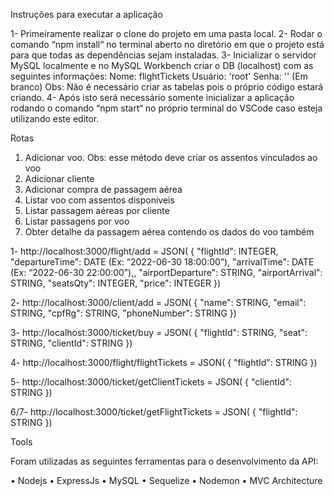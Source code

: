 Instruções para executar a aplicação


1- Primeiramente realizar o clone do projeto em uma pasta local.
2- Rodar o comando “npm install“ no terminal aberto no diretório em que o projeto está para que todas as dependências sejam instaladas.
3- Inicializar o servidor MySQL localmente e no MySQL Workbench criar o DB (localhost) com as seguintes informações:
	Nome: flightTickets
Usuário: 'root'
Senha: '' (Em branco)
Obs: Não é necessário criar as tabelas pois o próprio código estará criando.
4- Após isto será necessário somente inicializar a aplicação rodando o comando “npm start“ no próprio terminal do VSCode caso esteja utilizando este editor.

Rotas

1. Adicionar voo.
   Obs: esse método deve criar os assentos vinculados ao voo
2. Adicionar cliente
3. Adicionar compra de passagem aérea
4. Listar voo com assentos disponíveis
5. Listar passagem aéreas por cliente
6. Listar passagens por voo
7. Obter detalhe da passagem aérea contendo os dados do voo também

1- http://localhost:3000/flight/add = JSON(
{
    "flightId": INTEGER,
    "departureTime": DATE (Ex: “2022-06-30 18:00:00”),
    "arrivalTime": DATE (Ex: “2022-06-30 22:00:00”),,
    "airportDeparture": STRING,
    "airportArrival": STRING,
    "seatsQty": INTEGER,
    "price": INTEGER
})

2- http://localhost:3000/client/add = JSON(
{
    "name": STRING,
    "email": STRING,
    "cpfRg": STRING,
    "phoneNumber": STRING
})



3- http://localhost:3000/ticket/buy = JSON(
{
    "flightId": STRING,
    "seat": STRING,
    "clientId": STRING
})

4- http://localhost:3000/flight/flightTickets = JSON(
{
    "flightId": STRING
})

5- http://localhost:3000/ticket/getClientTickets = JSON(
{
    "clientId": STRING
})

6/7- http://localhost:3000/ticket/getFlightTickets = JSON(
{
    "flightId": STRING
})

Tools

Foram utilizadas as seguintes ferramentas para o desenvolvimento da API:

•	Nodejs
•	ExpressJs
•	MySQL
•	Sequelize
•	Nodemon
•	MVC Architecture
